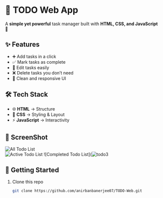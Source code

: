 # 📝 TODO Web App  

A **simple yet powerful** task manager built with **HTML, CSS, and JavaScript** 🚀  

## ✨ Features  
- ➕ Add tasks in a click  
- ✅ Mark tasks as complete  
- 📝 Edit tasks easily  
- ❌ Delete tasks you don’t need  
- 🎨 Clean and responsive UI  

## 🛠️ Tech Stack  
- 🌐 **HTML** → Structure  
- 🎨 **CSS** → Styling & Layout  
- ⚡ **JavaScript** → Interactivity  

## 📸 ScreenShot
![All Todo List](![todo1](https://github.com/user-attachments/assets/be5a3dc7-f228-44e5-ab28-731a4b3ef0d6))  
![Active Todo List](![todo2](https://github.com/user-attachments/assets/6c1c1da7-a855-4bdf-abdc-0b5d775481df))
![Completed Todo List](![todo3](https://github.com/user-attachments/assets/ce0d7b9a-4040-4620-854f-8d161d5b494b)

## 🚀 Getting Started  
1. Clone this repo  
   ```bash
   git clone https://github.com/anirbanbanerjee07/TODO-Web.git 
  

